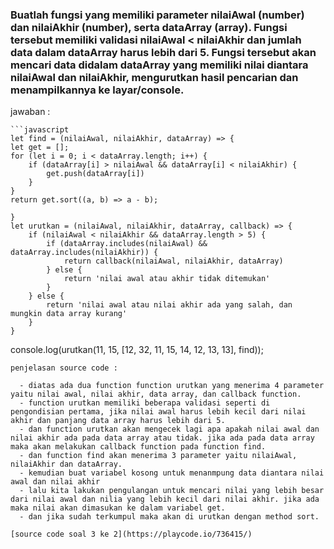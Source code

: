 ### Buatlah fungsi yang memiliki parameter nilaiAwal (number) dan nilaiAkhir (number), serta dataArray (array). Fungsi tersebut memiliki validasi nilaiAwal < nilaiAkhir dan jumlah data dalam dataArray harus lebih dari 5. Fungsi tersebut akan mencari data didalam dataArray yang memiliki nilai diantara nilaiAwal dan nilaiAkhir, mengurutkan hasil pencarian dan menampilkannya ke layar/console.

jawaban :

    ```javascript
    let find = (nilaiAwal, nilaiAkhir, dataArray) => {
    let get = [];
    for (let i = 0; i < dataArray.length; i++) {
        if (dataArray[i] > nilaiAwal && dataArray[i] < nilaiAkhir) {
            get.push(dataArray[i])
        }
    }
    return get.sort((a, b) => a - b);

    }
    let urutkan = (nilaiAwal, nilaiAkhir, dataArray, callback) => {
        if (nilaiAwal < nilaiAkhir && dataArray.length > 5) {
            if (dataArray.includes(nilaiAwal) && dataArray.includes(nilaiAkhir)) {
                return callback(nilaiAwal, nilaiAkhir, dataArray)
            } else {
                return 'nilai awal atau akhir tidak ditemukan'
            }
        } else {
            return 'nilai awal atau nilai akhir ada yang salah, dan mungkin data array kurang'
        }
    }

console.log(urutkan(11, 15, [12, 32, 11, 15, 14, 12, 13, 13], find));
```
penjelasan source code :

  - diatas ada dua function function urutkan yang menerima 4 parameter yaitu nilai awal, nilai akhir, data array, dan callback function.
  - function urutkan memiliki beberapa validasi seperti di pengondisian pertama, jika nilai awal harus lebih kecil dari nilai akhir dan panjang data array harus lebih dari 5.
  - dan function urutkan akan mengecek lagi apa apakah nilai awal dan nilai akhir ada pada data array atau tidak. jika ada pada data array maka akan melakukan callback function pada function find.
  - dan function find akan menerima 3 parameter yaitu nilaiAwal, nilaiAkhir dan dataArray.
  - kemudian buat variabel kosong untuk menanmpung data diantara nilai awal dan nilai akhir
  - lalu kita lakukan pengulangan untuk mencari nilai yang lebih besar dari nilai awal dan nilia yang lebih kecil dari nilai akhir. jika ada maka nilai akan dimasukan ke dalam variabel get.
  - dan jika sudah terkumpul maka akan di urutkan dengan method sort.

[source code soal 3 ke 2](https://playcode.io/736415/)
